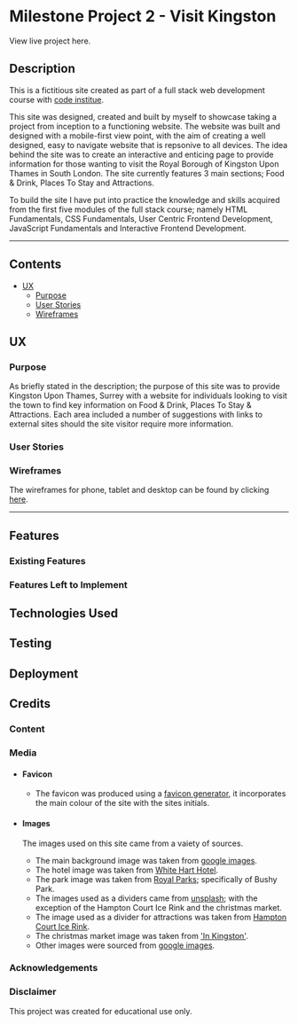 # Milestone Project 2 - Visit Kingston


View live project here.

## Description

This is a fictitious site created as part of a full stack web development course with [code institue](codeinstitute.net).

This site was designed, created and built by myself to showcase taking a project from inception to a functioning website. The website was built and designed with a mobile-first view point, with the aim of creating a well designed, easy to navigate website that is repsonive to all devices. The idea behind the site was to create an interactive and enticing page to provide information for those wanting to visit the Royal Borough of Kingston Upon Thames in South London. The site currently features 3 main sections; Food & Drink, Places To Stay and Attractions.  

To build the site I have put into practice the knowledge and skills acquired from the first five modules of the full stack course; namely HTML Fundamentals, CSS Fundamentals, User Centric Frontend Development, JavaScript Fundamentals and Interactive Frontend Development.

---

## Contents

- [UX](#ux)
    - [Purpose](#purpose)
    - [User Stories](#user-stories)
    - [Wireframes](#wireframes)

## UX

### Purpose

As briefly stated in the description; the purpose of this site was to provide Kingston Upon Thames, Surrey with a website for individuals looking to visit the town to find key information on Food & Drink, Places To Stay & Attractions. Each area included a number of suggestions with links to external sites should the site visitor require more information.

### User Stories

### Wireframes

The wireframes for phone, tablet and desktop can be found by clicking [here]().

---

## Features

### Existing Features

### Features Left to Implement

## Technologies Used


## Testing

## Deployment

## Credits

### Content

### Media
- #### Favicon
    - The favicon was produced using a [favicon generator](favicon.io/favicon-generator/), it incorporates the main colour of the site with the sites initials.

- #### Images
  The images used on this site came from a vaiety of sources.
  
    - The main background image was taken from [google images](https://www.google.com/).
    - The hotel image was taken from [White Hart Hotel](https://www.whiteharthoteluk.co.uk/).
    - The park image was taken from [Royal Parks](https://www.royalparks.org.uk/); specifically of Bushy Park.
    - The images used as a dividers came from [unsplash](https://unsplash.com/); with the exception of the Hampton Court Ice Rink and the christmas market.
    - The image used as a divider for attractions was taken from [Hampton Court Ice Rink](https://hamptoncourtpalaceicerink.co.uk/).
    - The christmas market image was taken from ['In Kingston'](https://www.inkingston.co.uk/).
    - Other images were sourced from [google images](https://www.google.com/).

### Acknowledgements

### Disclaimer

This project was created for educational use only.  
